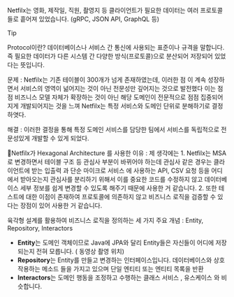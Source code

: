 Netfilx는 영화, 제작일, 직원, 촬영지 등 클라이언트가 필요한 데이터는 여러 프로토콜들로 흩어져 있었습니다.
(gRPC, JSON API, GraphQL 등)
> [!tip]
> Protocol이란? 데이터베이스나 서비스 간 통신에 사용되는 표준이나 규격을 말합니다. 즉 필요한 데이터가 다른 시스템 간 다양한 방식(프로토콜)으로 분산되어 저장되어 있었다는 뜻입니다.

문제 : Netfilx는 기존 테이블이 300개가 넘게 존재하였는데,
이러한 점 이 계속 성장하면서 서비스의 영역이 넒어지는 것이 아닌 전문성만 깊어지는 것으로 발전했다
이는 점점 비즈니스 모델 자체가 확장하는 것이 아닌 해당 도메인이 전문적으로 점점 집중되어지게 개발되어지는 것을 느껴 Netfilx는 특정 서비스와 도메인 단위로 분해하기로 결정 하엿다.

해결 : 이러한 결정을 통해 특정 도메인 서비스를 담당한 팀에서 서비스를 독립적으로 전문성있게 개발할 수 있게 되었다.


Netfilx가 Hexagonal Architecture 를 사용한 이유 :
	제 생각에는 
	1. Netfilx는 MSA로 변경하면서 테이블 구조 등 관심사 부분이 바뀌어야 하는데 관심사 같은 경우는 클라이언트에 받는 입출력 과 단순 마이크로 서비스 에 사용하는 API, CSV 요청 등을 어디에서 받아오는지 관심사를 분리하기 위해서 이를 중요한 코드를 수정하지 않고 데이터베이스 세부 정보를 쉽게 변경할 수 있도록 해주기 때문에 사용한 거 같습니다.
	2. 또한 테스트에 대한 이점이 존재하여 프로토콜에 의존하지 않고 비즈니스 로직을 검증할 수 있다는 장점이 있어 사용한 거 같습니다.

육각형 설계를 활용하여 비즈니스 로직을 정의하는 세 가지 주요 개념 : 
Entity, Repository, Interactors

* **Entity**는 도메인 객체이므로 Java에 JPA와 달리 Entity들은 자신들이 어디에 저장되는지 전혀 모릅니다. ( 동영상 촬영 위치)
* **Repository**는 Entity를 만들고 변경하는 인터페이스입니다. 데이터베이스와 상호작용하는 메소드 들을 가지고 있으며 단일 엔티티 또는 엔티티 목록을 반환 
* **Interactors**는 도메인 행동을 조정하고 수행하는 클래스 서비스 , 유스케이스 와 비슷합니다.